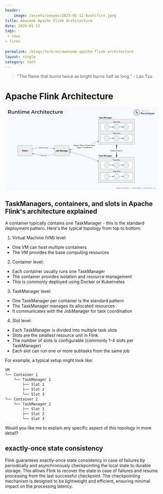 ```yaml
---
header:
    image: /assets/images/2025-01-11-bushifire.jpeg
title: Aewsome Apache Flink Architecture
date: 2025-01-12
tags:
 - news
- fires
 
permalink: /blogs/tech/en/awesome-apache-flink-architecture
layout: single
category: tech
---
```


> "The flame that burns twice as bright burns half as long." - Lao Tzu

# Apache Flink Architecture

![alt text](image.png)

## TaskManagers, containers, and slots in Apache Flink's architecture explained

A container typically contains one TaskManager - this is the standard deployment pattern. Here's the typical topology from top to bottom:

1. Virtual Machine (VM) level:
- One VM can host multiple containers
- The VM provides the base computing resources

2. Container level:
- Each container usually runs one TaskManager
- The container provides isolation and resource management
- This is commonly deployed using Docker or Kubernetes

3. TaskManager level:
- One TaskManager per container is the standard pattern
- The TaskManager manages its allocated resources
- It communicates with the JobManager for task coordination

4. Slot level:
- Each TaskManager is divided into multiple task slots
- Slots are the smallest resource unit in Flink
- The number of slots is configurable (commonly 1-4 slots per TaskManager)
- Each slot can run one or more subtasks from the same job

For example, a typical setup might look like:
```
VM
└── Container 1
    └── TaskManager 1
        ├── Slot 1
        ├── Slot 2
        └── Slot 3
└── Container 2
    └── TaskManager 2
        ├── Slot 1
        ├── Slot 2
        └── Slot 3
```

Would you like me to explain any specific aspect of this topology in more detail?

## exactly-once state consistency

Flink guarantees exactly-once state consistency in case of failures by periodically and asynchronously checkpointing the local state to durable storage. This allows Flink to recover the state in case of failures and resume processing from the last successful checkpoint. The checkpointing mechanism is designed to be lightweight and efficient, ensuring minimal impact on the processing latency.
